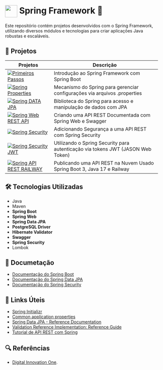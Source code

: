 # <img align="center" width="40px" src="https://hermes.digitalinnovation.one/assets/diome/logo-minimized.png">  Spring Framework 🍃

Este repositório contém projetos desenvolvidos com o Spring Framework, utilizando diversos módulos e tecnologias para criar aplicações Java robustas e escaláveis.

## 📝 Projetos 

<div style="text-align: center;">

| Projetos                                                                 | Descrição                                                                 |
|--------------------------------------------------------------------------|---------------------------------------------------------------------------|
| [![Primeiros Passos](https://img.shields.io/badge/Primeiros%20Passos-6CB52D?style=for-the-badge)](https://github.com/joschonarth/dio-java/tree/main/spring-boot/primeiros-passos) | Introdução ao Spring Framework com Spring Boot |
| [![Spring Properties](https://img.shields.io/badge/Spring%20Properties-6CB52D?style=for-the-badge)](https://github.com/joschonarth/dio-java/tree/main/spring-boot/spring-properties-value) | Mecanismo do Spring para gerenciar configurações via arquivos .properties |
| [![Spring DATA JPA](https://img.shields.io/badge/Spring%20DATA%20JPA-6CB52D?style=for-the-badge)](https://github.com/joschonarth/dio-java/tree/main/spring-boot/spring-data-jpa) | Biblioteca do Spring para acesso e manipulação de dados com JPA |
| [![Spring Web REST API](https://img.shields.io/badge/Spring%20Web%20REST%20API-6CB52D?style=for-the-badge)](https://github.com/joschonarth/dio-java/tree/main/spring-boot/spring-web-rest-api) | Criando uma API REST Documentada com Spring Web e Swagger |
| [![Spring Security](https://img.shields.io/badge/Spring%20Security-6CB52D?style=for-the-badge)](https://github.com/joschonarth/dio-java/tree/main/spring-boot/spring-security) | Adicionando Segurança a uma API REST com Spring Security |
| [![Spring Security JWT](https://img.shields.io/badge/Spring%20Security%20JWT-6CB52D?style=for-the-badge)](https://github.com/joschonarth/dio-java/tree/main/spring-boot/spring-security-jwt) | Utilizando o Spring Security para autenticação via tokens JWT (JASON Web Token) |
| [![Spring API REST RAILWAY](https://img.shields.io/badge/Spring%20API%20REST%20RAILWAY-6CB52D?style=for-the-badge)](https://github.com/joschonarth/dio-java/tree/main/spring-boot/spring-api-rest-railway) | Publicando uma API REST na Nuvem Usado Spring Boot 3, Java 17 e Railway |

</div>


<h2>🛠 Tecnologias Utilizadas</h2>

<ul>
    <li>Java</li>
    <li>Maven</li>
    <li><strong>Spring Boot</strong></li>
    <li><strong>Spring Web</strong></li>
    <li><strong>Spring Data JPA</strong></li>
    <li><strong>PostgreSQL Driver</strong></li>
    <li><strong>Hibernate Validator</strong></li>
    <li><strong>Swagger</strong></li>
    <li><strong>Spring Security</strong></li>
    <li>Lombok</li>
</ul>

<h2> 📃 Documetação </h2>

- [Documentação do Spring Boot](https://spring.io/projects/spring-boot)
- [Documentação do Spring Data JPA](https://spring.io/projects/spring-data-jpa)
- [Documentação do Spring Security](https://spring.io/projects/spring-security)


<h2>🔗 Links Úteis</h2>
<ul>
    <li><a href="https://start.spring.io/#!type=maven-project&language=java&platformVersion=2.6.1&packaging=jar&jvmVersion=11&groupId=me.dio.academia&artifactId=academia-digital&name=academia-digital&description=Tutorial%20API%20RESTful%20modelando%20sistema%20de%20academia%20de%20gin%C3%A1stica&packageName=me.dio.academia.digital&dependencies=web,data-jpa,postgresql,validation,lombok">Spring Initializr</a></li>
    <li><a href="https://docs.spring.io/spring-boot/docs/2.0.x/reference/html/common-application-properties.html">Common application properties</a></li>
    <li><a href="https://docs.spring.io/spring-data/jpa/docs/current/reference/html/#jpa.repositories">Spring Data JPA - Reference Documentation</a></li>
    <li><a href="https://docs.jboss.org/hibernate/stable/validator/reference/en-US/html_single/#validator-gettingstarted">Validation Reference Implementation: Reference Guide</a></li>
    <li><a href="https://spring.io/guides/tutorials/rest/">Tutorial de API REST com Spring</a></li>
</ul>


<h2> 🔍 Referências </h2>

- [Digital Innovation One](https://web.dio.me/).
